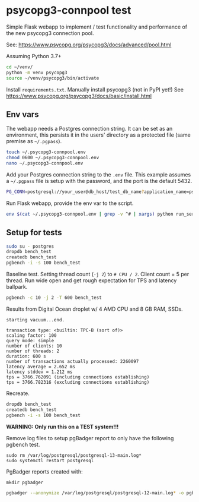 # psycopg3-connpool test

Simple Flask webapp to implement / test functionality and performance of
the new psycopg3 connection pool.

See: https://www.psycopg.org/psycopg3/docs/advanced/pool.html

Assuming Python 3.7+

```bash
cd ~/venv/
python -m venv psycopg3
source ~/venv/psycopg3/bin/activate
```


Install `requirements.txt`.  Manually install psycopg3 (not in PyPI yet!)
See https://www.psycopg.org/psycopg3/docs/basic/install.html


## Env vars

The webapp needs a Postgres connection string.  It can be set as an environment,
this persists it in the users' directory as a protected file (same premise as
`~/.pgpass`).


```bash
touch ~/.psycopg3-connpool.env
chmod 0600 ~/.psycopg3-connpool.env
nano ~/.psycopg3-connpool.env
```

Add your Postgres connection string to the ``.env`` file.  This example assumes a
`~/.pgpass` file is setup with the password, and the port is the default 5432.

```bash
PG_CONN=postgresql://your_user@db_host/test_db_name?application_name=psycopg3-connpool-webapp
```

Run Flask webapp, provide the env var to the script.

```bash
env $(cat ~/.psycopg3-connpool.env | grep -v ^# | xargs) python run_server.py
```





## Setup for tests

```bash
sudo su - postgres
dropdb bench_test
createdb bench_test
pgbench -i -s 100 bench_test
```


Baseline test.  Setting thread count (`-j 2`) to `# CPU / 2`.  Client count = 5 per thread.
Run wide open and get rough expectation for TPS and latency ballpark.

```bash
pgbench -c 10 -j 2 -T 600 bench_test
```

Results from Digital Ocean droplet w/ 4 AMD CPU and 8 GB RAM, SSDs.

```
starting vacuum...end.

transaction type: <builtin: TPC-B (sort of)>
scaling factor: 100
query mode: simple
number of clients: 10
number of threads: 2
duration: 600 s
number of transactions actually processed: 2260097
latency average = 2.652 ms
latency stddev = 1.212 ms
tps = 3766.762091 (including connections establishing)
tps = 3766.782316 (excluding connections establishing)
```


Recreate.

```bash
dropdb bench_test
createdb bench_test
pgbench -i -s 100 bench_test
```

**WARNING:  Only run this on a TEST system!!!**

Remove log files to setup pgBadger report to only have the following pgbench test.

```
sudo rm /var/log/postgresql/postgresql-13-main.log*
sudo systemctl restart postgresql
```


PgBadger reports created with:


```
mkdir pgbadger
```

```bash
pgbadger --anonymize /var/log/postgresql/postgresql-12-main.log* -o pgbadger/test_name.html
```



